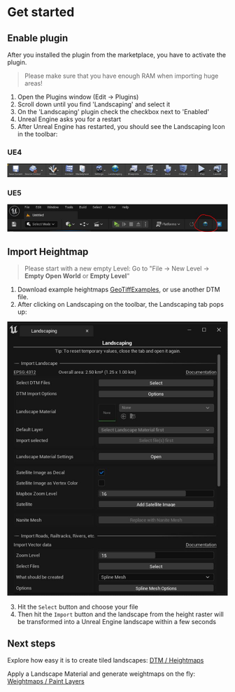 # Get started

## Enable plugin

After you installed the plugin from the marketplace, you have to activate the plugin.

> Please make sure that you have enough RAM when importing huge areas!

1) Open the Plugins window (Edit -> Plugins)
2) Scroll down until you find 'Landscaping' and select it
3) On the 'Landscaping' plugin check the checkbox next to 'Enabled'
4) Unreal Engine asks you for a restart
5) After Unreal Engine has restarted, you should see the Landscaping Icon in the toolbar:

### UE4

![Toolbar with Landscaping](_media/ue4_toolbar_with_landscaping.jpg)

### UE5

![Toolbar with Landscaping](_media/ue5_toolbar_with_landscaping.jpg)

## Import Heightmap

> Please start with a new empty Level: Go to "File -> New Level -> __Empty Open World__ or __Empty Level__"

1) Download example heightmaps [GeoTiffExamples](https://cloud.ludicdrive.com/s/4HQPy8phBTxEL4z/download), or use another DTM file.
2) After clicking on Landscaping on the toolbar, the Landscaping tab pops up:

![Landscaping Tab](_media/ue5_landscaping_tab.jpg)

3) Hit the `Select` button and choose your file
4) Then hit the `Import` button and the landscape from the height raster will be transformed into a Unreal Engine landscape within a few seconds

## Next steps

Explore how easy it is to create tiled landscapes: [DTM / Heightmaps](heights.md?id=heights)

Apply a Landscape Material and generate weightmaps on the fly: [Weightmaps / Paint Layers](landcover.md?id=landcover)
